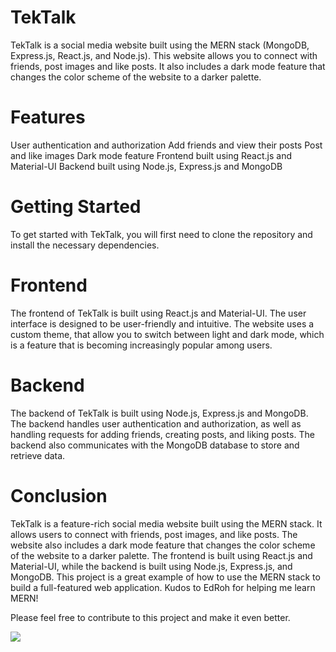 # TekTalk
TekTalk is a social media website built using the MERN stack (MongoDB, Express.js, React.js, and Node.js). This website allows you to connect with friends, post images and like posts. It also includes a dark mode feature that changes the color scheme of the website to a darker palette.

# Features
User authentication and authorization
Add friends and view their posts
Post and like images
Dark mode feature
Frontend built using React.js and Material-UI
Backend built using Node.js, Express.js and MongoDB
# Getting Started
To get started with TekTalk, you will first need to clone the repository and install the necessary dependencies.



# Frontend
The frontend of TekTalk is built using React.js and Material-UI. The user interface is designed to be user-friendly and intuitive. The website uses a custom theme, that allow you to switch between light and dark mode, which is a feature that is becoming increasingly popular among users.

# Backend
The backend of TekTalk is built using Node.js, Express.js and MongoDB. The backend handles user authentication and authorization, as well as handling requests for adding friends, creating posts, and liking posts. The backend also communicates with the MongoDB database to store and retrieve data.

# Conclusion
TekTalk is a feature-rich social media website built using the MERN stack. It allows users to connect with friends, post images, and like posts. The website also includes a dark mode feature that changes the color scheme of the website to a darker palette. The frontend is built using React.js and Material-UI, while the backend is built using Node.js, Express.js, and MongoDB. This project is a great example of how to use the MERN stack to build a full-featured web application. Kudos to EdRoh for helping me learn MERN!

Please feel free to contribute to this project and make it even better.

![](https://github.com/TekTristan/TekTalk/blob/main/fCbaKTVwcW.gif)
